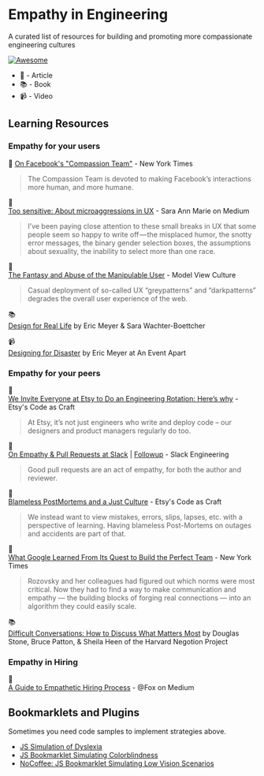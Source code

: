 # Empathy in Engineering
A curated list of resources for building and promoting more compassionate engineering cultures

[![Awesome](https://cdn.rawgit.com/sindresorhus/awesome/d7305f38d29fed78fa85652e3a63e154dd8e8829/media/badge.svg)](https://github.com/sindresorhus/awesome)

- 📰 - Article
- 📚  - Book
- 📹 - Video

## Learning Resources

### Empathy for your users

📰 
[On Facebook's "Compassion Team"](http://www.nytimes.com/2016/03/13/fashion/facebook-breakup-compassion-team.html?_r=0) - New York Times

> The Compassion Team is devoted to making Facebook’s interactions more human, and more humane.

📰  
[Too sensitive: About microaggressions in UX](https://medium.com/@sara_ann_marie/too-sensitive-9752a86a8382) - Sara Ann Marie on Medium

> I’ve been paying close attention to these small breaks in UX that some people seem so happy to write off — the misplaced humor, the snotty error messages, the binary gender selection boxes, the assumptions about sexuality, the inability to select more than one race.

📰  
[The Fantasy and Abuse of the Manipulable User](https://modelviewculture.com/pieces/the-fantasy-and-abuse-of-the-manipulable-user) - Model View Culture

> Casual deployment of so-called UX “greypatterns” and “darkpatterns” degrades the overall user experience of the web.

📚  
[Design for Real Life](https://abookapart.com/products/design-for-real-life) by Eric Meyer & Sara Wachter-Boettcher

📹  
[Designing for Disaster](https://vimeo.com/148927676) by Eric Meyer at An Event Apart

### Empathy for your peers

📰  
[We Invite Everyone at Etsy to Do an Engineering Rotation: Here’s why](https://codeascraft.com/2014/12/22/engineering-rotation/) - Etsy's Code as Craft

> At Etsy, it’s not just engineers who write and deploy code – our designers and product managers regularly do too.

📰  
[On Empathy & Pull Requests at Slack](https://slack.engineering/on-empathy-pull-requests-979e4257d158) | [Followup](https://slack.engineering/how-about-code-reviews-2695fb10d034) - Slack Engineering

> Good pull requests are an act of empathy, for both the author and reviewer.

📰  
[Blameless PostMortems and a Just Culture](https://codeascraft.com/2012/05/22/blameless-postmortems/) - Etsy's Code as Craft

> We instead want to view mistakes, errors, slips, lapses, etc. with a perspective of learning. Having blameless Post-Mortems on outages and accidents are part of that.

📰  
[What Google Learned From Its Quest to Build the Perfect Team](http://www.nytimes.com/2016/02/28/magazine/what-google-learned-from-its-quest-to-build-the-perfect-team.html) - New York Times

> Rozovsky and her colleagues had figured out which norms were most critical. Now they had to find a way to make communication and empathy — the building blocks of forging real connections — into an algorithm they could easily scale.

📚  
[Difficult Conversations: How to Discuss What Matters Most](http://smile.amazon.com/gp/product/B004CR6ALA/) by Douglas Stone, Bruce Patton, & Sheila Heen of the Harvard Negotion Project


### Empathy in Hiring

📰  
[A Guide to Empathetic Hiring Process](https://medium.com/@fox/a-guide-to-empathetic-hiring-processes-c11c7ce0cd49#.2lp0a0phu) - @Fox on Medium


## Bookmarklets and Plugins

Sometimes you need code samples to implement strategies above. 

- [JS Simulation of Dyslexia](http://geon.github.io/programming/2016/03/03/dsxyliea)
- [JS Bookmarklet Simulating Colorblindness](https://github.com/Altreus/colourblind)
- [NoCoffee: JS Bookmarklet Simulating Low Vision Scenarios](https://accessgarage.wordpress.com/2013/02/09/458/)
